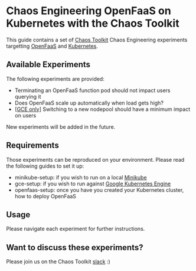 # Chaos Engineering OpenFaaS on Kubernetes with the Chaos Toolkit

This guide contains a set of [Chaos Toolkit][chaostoolkit] Chaos Engineering
experiments targetting [OpenFaaS][openfaas] and [Kubernetes][k8s].

[chaostoolkit]: http://chaostoolkit.org/
[openfaas]: https://github.com/openfaas/faas
[k8s]: https://kubernetes.io/
[gce]: https://cloud.google.com/compute/
[gke]: https://cloud.google.com/kubernetes-engine/
[mk]: https://kubernetes.io/docs/getting-started-guides/minikube/

## Available Experiments

The following experiments are provided:

* Terminating an OpenFaaS function pod should not impact users querying it
* Does OpenFaaS scale up automatically when load gets high?
* [[GCE only][gce]] Switching to a new nodepool should have a minimum impact on
  users

New experiments will be added in the future.

## Requirements

Those experiments can be reproduced on your environment. Please read the
following guides to set it up:

* minikube-setup: if you wish to run on a local [Minikube][mk]
* gce-setup: if you wish to run against [Google Kubernetes Engine][gke]
* openfaas-setup: once you have you created your Kubernetes cluster, how to
  deploy OpenFaaS

## Usage

Please navigate each experiment for further instructions.

## Want to discuss these experiments?

Please join us on the Chaos Toolkit [slack](https://join.chaostoolkit.org/) :)